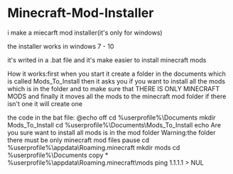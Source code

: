 # Minecraft-Mod-Installer
i make a miecarft mod installer(it's only for windows)

the installer works in windows 7 - 10

it's writed in a .bat file and it's make easier to install minecraft mods

How it works:first when you start it create a folder in the documents which is called Mods_To_Install then it asks you if you want to install all the mods which is in the folder and to make sure that THERE IS ONLY MINECRAFT MODS and finally it moves all the mods to the minecraft mod folder if there isn't one it will create one


the code in the bat file:
@echo off
cd %userprofile%\Documents
mkdir Mods_To_Install
cd %userprofile%\Documents\Mods_To_Install
echo Are you sure want to install all mods is in the mod folder Warning:the folder there must be only minecraft mod files
pause 
cd %userprofile%\appdata\Roaming\.minecraft
mkdir mods
cd %userprofile%\Documents
copy * %userprofile%\appdata\Roaming\.minecraft\mods
ping 1.1.1.1 > NUL
